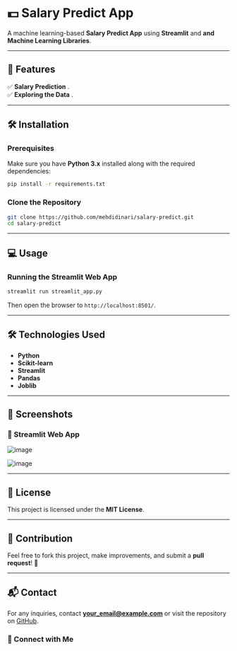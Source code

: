 # 💵 Salary Predict App

A machine learning-based **Salary Predict App** using **Streamlit** and **and Machine Learning Libraries**. 

---

## 🚀 Features

✅ **Salary Prediction** .  
✅ **Exploring the Data** .  

---

## 🛠️ Installation

### Prerequisites
Make sure you have **Python 3.x** installed along with the required dependencies:
```bash
pip install -r requirements.txt
```

### Clone the Repository
```bash
git clone https://github.com/mehdidinari/salary-predict.git
cd salary-predict
```

---

## 💻 Usage

###  Running the **Streamlit Web App**
```bash
streamlit run streamlit_app.py
```
Then open the browser to `http://localhost:8501/`.

---

## 🛠 Technologies Used
- **Python**
- **Scikit-learn**
- **Streamlit**
- **Pandas**
- **Joblib**

---

## 📸 Screenshots

### 📌 Streamlit Web App


![image](https://github.com/user-attachments/assets/ac885fed-a7b8-4d38-a710-a460e5e14728)

![image](https://github.com/user-attachments/assets/b2738179-82d0-4be8-8e16-4c0ef873f196)


---

## 📜 License
This project is licensed under the **MIT License**.

---

## 📢 Contribution
Feel free to fork this project, make improvements, and submit a **pull request**! 🚀

---

## 📬 Contact
For any inquiries, contact **your_email@example.com** or visit the repository on [GitHub](https://github.com/mehdidinari/Email_Filter).

### 🔗 Connect with Me
